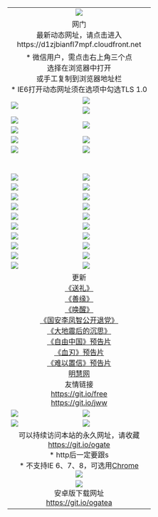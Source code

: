 ﻿<table>
  <tr></tr>
  <tr><td colspan=2 align=center><img src="https://cloud.githubusercontent.com/assets/11880933/13434984/f430fae2-e012-11e5-814f-c2df1e82b247.jpg" /></td></tr>
  <tr><td colspan=2 align=center>网门<br>最新动态网址，请点击进入
<br>https://d1zjbianfl7mpf.cloudfront.net
    </td>
  </tr>
  <tr>
    <td colspan=2 align=center>* 微信用户，需点击右上角三个点<br>选择在浏览器中打开<br>或手工复制到浏览器地址栏
    <br>* IE6打开动态网址须在选项中勾选TLS 1.0</td>
  </tr>
  <tr>
    <td rowspan=2><a href="https://d1zjbianfl7mpf.cloudfront.net/ogUP.aspx?name=11DKC.mp4&list=11DKC" target="_blank"><img src="https://d1zjbianfl7mpf.cloudfront.net/Up/11DKC1.jpg" /></a></td> 
    <td><div><a href="https://d1zjbianfl7mpf.cloudfront.net/ogUP.aspx?name=LRWS.mp4&list=LRWS" target="_blank"><img src="https://d1zjbianfl7mpf.cloudfront.net/Up/LRWS.jpg" /></a></td>
   </tr>
  <tr>
    <td><a href="https://d1zjbianfl7mpf.cloudfront.net/ogNiceVedio.aspx" target="_blank"><img src="https://d1zjbianfl7mpf.cloudfront.net/Up/11TGKDY.jpg" /></a></td>
  </tr>
  <tr>
    <td><a href="https://d1zjbianfl7mpf.cloudfront.net/ogUP.aspx?name=JQR.mp4&count=2" target="_blank"><img src="https://d1zjbianfl7mpf.cloudfront.net/Up/JQR.jpg" /></a></td>   
    <td rowspan=2><a href="https://d1zjbianfl7mpf.cloudfront.net/ogUP.aspx?name=JP.mp4&count=9" target="_blank"><img src="https://d1zjbianfl7mpf.cloudfront.net/Up/JP.jpg" /></td>
  </tr>
  <tr>
    <td><a href="https://d1zjbianfl7mpf.cloudfront.net/ogUP.aspx?name=WH.mp4" target="_blank"><img src="https://d1zjbianfl7mpf.cloudfront.net/Up/WH.jpg" /></a></td>
  </tr>
  <tr>
    <td><a href="https://d1zjbianfl7mpf.cloudfront.net/ogUP.aspx?name=SSZJ.mp4&list=SSZJ" target="_blank"><img src="https://d1zjbianfl7mpf.cloudfront.net/Up/SSZJ.jpg" /></a></td>
    <td><a href="https://d1zjbianfl7mpf.cloudfront.net/ogUP.aspx?name=1XQK.mp4&count=13" target="_blank"><img src="https://d1zjbianfl7mpf.cloudfront.net/Up/1XQK.jpg" /></a</td>
  </tr>
  <tr>
    <td><a href="https://d1zjbianfl7mpf.cloudfront.net/ogUP.aspx?name=ZY.mp4&count=2015|16" target="_blank"><img src="https://d1zjbianfl7mpf.cloudfront.net/Up/ZY.jpg" /></a</td>
    <td><a href="https://d1zjbianfl7mpf.cloudfront.net/ogUP.aspx?name=XTFY.mp4&count=B|2,A|24" target="_blank"><img src="https://d1zjbianfl7mpf.cloudfront.net/Up/XTFY.jpg" /></a></td>
  </tr>
  <tr height="40">
  </tr>
  <tr>
    <td><a href="https://d1zjbianfl7mpf.cloudfront.net/ogUP.aspx?name=4SQQ.mp4&list=4SQQ" target="_blank"><img src="https://d1zjbianfl7mpf.cloudfront.net/Up/4SQQ0.jpg"/></a></td>
    <td><a href="https://d1zjbianfl7mpf.cloudfront.net/ogUP.aspx?name=4SHQ.mp4&list=4SHQ" target="_blank"><img src="https://d1zjbianfl7mpf.cloudfront.net/Up/4SHQ0.jpg"/></a></td>
  </tr>
  <tr>
    <td><a href="https://d1zjbianfl7mpf.cloudfront.net/ogUP.aspx?name=4SZG.mp4&list=4SZG" target="_blank"><img src="https://d1zjbianfl7mpf.cloudfront.net/Up/4SZG0.jpg"/></a></td>
    <td><a href="https://d1zjbianfl7mpf.cloudfront.net/ogUP.aspx?name=4SDJ.mp4&list=4SDJ" target="_blank"><img src="https://d1zjbianfl7mpf.cloudfront.net/Up/4SDJ0.jpg"/></a></td>
  </tr>
  <tr>
    <td><a href="https://d1zjbianfl7mpf.cloudfront.net/ogUP.aspx?name=4SGX.mp4&list=4SGX" target="_blank"><img src="https://d1zjbianfl7mpf.cloudfront.net/Up/4SGX0.jpg"/></a></td>
    <td><a href="https://d1zjbianfl7mpf.cloudfront.net/ogUP.aspx?name=4SHD.mp4&list=4SHD" target="_blank"><img src="https://d1zjbianfl7mpf.cloudfront.net/Up/4SHD0.jpg"/></a></td>
  </tr>
  <tr>
    <td><a href="https://d1zjbianfl7mpf.cloudfront.net/ogUP.aspx?name=4CTX.mp4&list=4CTX" target="_blank"><img src="https://d1zjbianfl7mpf.cloudfront.net/Up/4CTX0.jpg"/></a></td>
    <td><a href="https://d1zjbianfl7mpf.cloudfront.net/ogUP.aspx?name=4CWZ.mp4&list=4CWZ" target="_blank"><img src="https://d1zjbianfl7mpf.cloudfront.net/Up/4CWZ0.jpg"/></a></td>
  </tr>
  <tr>
    <td><a href="https://d1zjbianfl7mpf.cloudfront.net/onUP.aspx?name=https://d1pog55izwmvoe.cloudfront.net/" target="_blank"><img src="https://d1zjbianfl7mpf.cloudfront.net/Up/0DTW.jpg"/></a></td>
    <td><a href="https://d1zjbianfl7mpf.cloudfront.net/onUP.aspx?name=https://d240ns8up8earz.cloudfront.net/acenter/" target="_blank"><img src="https://d1zjbianfl7mpf.cloudfront.net/Up/0TDW.jpg" /></a></td>
  </tr>
  <tr>
    <td><a href="https://d1zjbianfl7mpf.cloudfront.net/onUP.aspx?name=https://d4508d6vomz2p.cloudfront.net/gb/nsc413.htm" target="_blank"><img src="https://d1zjbianfl7mpf.cloudfront.net/Up/0DJY.jpg" /></a></td>
    <td><a href="https://d1zjbianfl7mpf.cloudfront.net/onUP.aspx?name=https://dilo7bqpjb57y.cloudfront.net/xtr/gb/prog204.html" target="_blank"><img src="https://d1zjbianfl7mpf.cloudfront.net/Up/0XTR.jpg" /></a></td>
  </tr>
  <tr>
    <td><a href="https://d1zjbianfl7mpf.cloudfront.net/onUP.aspx?name=https://d3aj00iefsmfgc.cloudfront.net/" target="_blank"><img src="https://d1zjbianfl7mpf.cloudfront.net/Up/0MHW.jpg" /></a></td>
    <td><a href="https://d1zjbianfl7mpf.cloudfront.net/onUP.aspx?name=https://d20wz7qt14x5d2.cloudfront.net/" target="_blank"><img src="https://d1zjbianfl7mpf.cloudfront.net/Up/0ZJW.jpg" /></a></td>
  </tr>
  <tr>
    <td><a href="https://d1zjbianfl7mpf.cloudfront.net/ogUP.aspx?name=0FG.zip" target="_blank"><img src="https://d1zjbianfl7mpf.cloudfront.net/Up/0FG.jpg" /></a></td>
    <td><a href="https://d1zjbianfl7mpf.cloudfront.net/ogUP.aspx?name=0FGA.apk" target="_blank"><img src="https://d1zjbianfl7mpf.cloudfront.net/Up/0FGA.jpg" /></a></td>
  </tr>
  <tr>
    <td><a href="https://d1zjbianfl7mpf.cloudfront.net/ogUP.aspx?name=0U.zip" target="_blank"><img src="https://d1zjbianfl7mpf.cloudfront.net/Up/0U.jpg" /></a></td>
    <td><a href="https://d1zjbianfl7mpf.cloudfront.net/ogUP.aspx?name=0UA.apk" target="_blank"><img src="https://d1zjbianfl7mpf.cloudfront.net/Up/0UA.jpg" /></a></td>
  </tr>
  <tr>
    <td><a href="https://d1zjbianfl7mpf.cloudfront.net/ogUP.aspx?name=0iPPOTV.zip" target="_blank"><img src="https://d1zjbianfl7mpf.cloudfront.net/Up/0iPPOTV.jpg" /></a></td>
    <td><a href="https://d1zjbianfl7mpf.cloudfront.net/ogUP.aspx?name=0iNTD.apk" target="_blank"><img src="https://d1zjbianfl7mpf.cloudfront.net/Up/0iNTD.jpg" /></a></td>
  </tr>
  <tr>
    <td colspan=2 align=center>更新<br>
      <a href="https://d1zjbianfl7mpf.cloudfront.net/ogUP.aspx?name=4ESL.mp4" target="_blank">《送礼》</a><br>
      <a href="https://d1zjbianfl7mpf.cloudfront.net/ogUP.aspx?name=4ESY.mp4" target="_blank">《善缘》</a><br>
      <a href="https://d1zjbianfl7mpf.cloudfront.net/ogUP.aspx?name=4EHX.mp4" target="_blank">《唤醒》</a><br>
      <a href="https://d1zjbianfl7mpf.cloudfront.net/ogUP.aspx?name=4LFZ.mp4" target="_blank">《国安李凤智公开退党》</a><br>
      <a href="https://d1zjbianfl7mpf.cloudfront.net/ogUP.aspx?name=4DDZHDCS.mp4" target="_blank">《大地震后的沉思》</a><br>
      <a href="https://d1zjbianfl7mpf.cloudfront.net/ogUP.aspx?name=11ZYZG0.mp4" target="_blank">《自由中国》预告片</a><br>
      <a href="https://d1zjbianfl7mpf.cloudfront.net/ogUP.aspx?name=11XR.mp4" target="_blank">《血刃》预告片</a><br>
      <a href="https://d1zjbianfl7mpf.cloudfront.net/ogUP.aspx?name=11NYZX.mp4&count=2" target="_blank">《难以置信》预告片</a><br>
      <a href="https://d1zjbianfl7mpf.cloudfront.net/onUP.aspx?name=https://www.minghui.org/" target="_blank">明慧网</a><br>
      友情链接<br>
      <a href="https://d1zjbianfl7mpf.cloudfront.net/onUP.aspx?name=https://git.io/free" target="_blank">https://git.io/free</a><br>
      <a href="https://d1zjbianfl7mpf.cloudfront.net/onUP.aspx?name=https://git.io/jww" target="_blank">https://git.io/jww</a></td>
    </td>
  </tr>
  <tr>
    <td><a href="https://d1zjbianfl7mpf.cloudfront.net/ogNice.aspx" target="_blank"><img src="https://d1zjbianfl7mpf.cloudfront.net/Up/0WCYY.jpg" /></a></td>
    <td><a href="https://d1zjbianfl7mpf.cloudfront.net/onCO.aspx?ob=600事物&op=增删改&args=WH1~%23类型6新闻%7c%23类型6评论&mode=" target="_blank"><img src="https://d1zjbianfl7mpf.cloudfront.net/Up/0WZTT.jpg" /></a></td> 
  </tr>
  <tr>
    <td><a href="https://d1zjbianfl7mpf.cloudfront.net/ogDY.aspx" target="_blank"><img src="https://d1zjbianfl7mpf.cloudfront.net/Up/0FK.jpg" /></a></td>
    <td><a href="https://d1zjbianfl7mpf.cloudfront.net/ogST.aspx" target="_blank"><img src="https://d1zjbianfl7mpf.cloudfront.net/Up/0ST.jpg" /></a></td> 
  </tr>
  <tr>
    <td colspan=2 align=center>可以持续访问本站的永久网址，请收藏<br/><a href="https://git.io/ogate" target="_blank">https://git.io/ogate</a><br/>* http后一定要跟s<br/>* 不支持IE 6、7、8，可选用<a href="https://d1zjbianfl7mpf.cloudfront.net/ogUP.aspx?name=0ChromePortable.zip">Chrome</a><br/><a href="https://d1zjbianfl7mpf.cloudfront.net/Up/0WMGDL2.png" target="_blank"><img src="https://d1zjbianfl7mpf.cloudfront.net/Up/0WMGD2.png"/></a></td>
  </tr>
  <tr>
    <td colspan=2 align=center><a href="https://d1zjbianfl7mpf.cloudfront.net/ogUP.aspx?name=0oGate.apk" target="_blank"><img src="https://cloud.githubusercontent.com/assets/11880933/13720399/75e143ee-e842-11e5-9f0a-1421f423c80f.jpg" /></a><br>安卓版下载网址<br><a href="https://git.io/ogatea">https://git.io/ogatea</a></td>
  </tr>
  <!--tr>
    <td colspan=2 align=center>可能失效的动态网址
    </td>
  </tr-->
</table>

